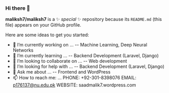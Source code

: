 ### Hi there 👋


**maliksh7/maliksh7** is a ✨ _special_ ✨ repository because its `README.md` (this file) appears on your GitHub profile.

Here are some ideas to get you started:

- 🔭 I’m currently working on ...
      -- Machine Learning, Deep Neural Networks 
- 🌱 I’m currently learning ...
      -- Backend Development (Laravel, Django) 
- 👯 I’m looking to collaborate on ...
      -- Web development      
- 🤔 I’m looking for help with ...
      -- Backend Development (Laravel, Django)
- 💬 Ask me about ...
      -- Frontend and WordPress 
- 📫 How to reach me: ...
      PHONE:          +92-301-8398076
      EMAIL:            p176137@nu.edu.pk
      WEBSITE:       saadmalik7.wordpress.com

<!-- - 😄 Pronouns: ... -->
<!-- - ⚡ Fun fact: ... -->

